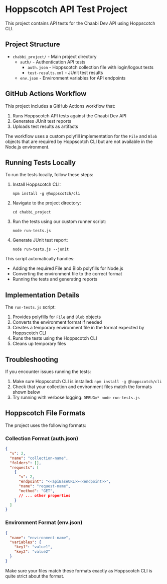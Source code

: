 # Hoppscotch API Test Project

This project contains API tests for the Chaabi Dev API using Hoppscotch CLI.

## Project Structure

- `chabbi_project/` - Main project directory
  - `auth/` - Authentication API tests
    - `auth.json` - Hoppscotch collection file with login/logout tests
    - `test-results.xml` - JUnit test results
  - `env.json` - Environment variables for API endpoints

## GitHub Actions Workflow

This project includes a GitHub Actions workflow that:
1. Runs Hoppscotch API tests against the Chaabi Dev API
2. Generates JUnit test reports
3. Uploads test results as artifacts

The workflow uses a custom polyfill implementation for the `File` and `Blob` objects that are required by Hoppscotch CLI but are not available in the Node.js environment.

## Running Tests Locally

To run the tests locally, follow these steps:

1. Install Hoppscotch CLI:
   ```
   npm install -g @hoppscotch/cli
   ```

2. Navigate to the project directory:
   ```
   cd chabbi_project
   ```

3. Run the tests using our custom runner script:
   ```
   node run-tests.js
   ```

4. Generate JUnit test report:
   ```
   node run-tests.js --junit
   ```

This script automatically handles:
- Adding the required File and Blob polyfills for Node.js
- Converting the environment file to the correct format
- Running the tests and generating reports

## Implementation Details

The `run-tests.js` script:
1. Provides polyfills for `File` and `Blob` objects
2. Converts the environment format if needed
3. Creates a temporary environment file in the format expected by Hoppscotch CLI
4. Runs the tests using the Hoppscotch CLI
5. Cleans up temporary files

## Troubleshooting

If you encounter issues running the tests:

1. Make sure Hoppscotch CLI is installed: `npm install -g @hoppscotch/cli`
2. Check that your collection and environment files match the formats shown below
3. Try running with verbose logging: `DEBUG=* node run-tests.js`

## Hoppscotch File Formats

The project uses the following formats:

### Collection Format (auth.json)
```json
{
  "v": 2,
  "name": "collection-name",
  "folders": [],
  "requests": [
    {
      "v": 2,
      "endpoint": "<<apiBaseURL>><<endpoint>>",
      "name": "request-name",
      "method": "GET",
      // ... other properties
    }
  ]
}
```

### Environment Format (env.json)
```json
{
  "name": "environment-name",
  "variables": {
    "key1": "value1",
    "key2": "value2"
  }
}
```

Make sure your files match these formats exactly as Hoppscotch CLI is quite strict about the format. 